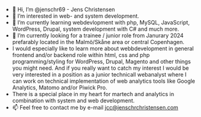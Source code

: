 - 👋 Hi, I’m @jenschr69 - Jens Christensen
- 👀 I’m interested in web- and system development.
- 🌱 I’m currently learning webdevlopment with php, MySQL, JavaScript, WordPress, Drupal, system development with C# and much more.
- 💞️ I’m currently looking for a trainee / junior role from Janurary 2024 prefarably located in the Malmö/Skåne area or central Copenhagen.
- I would especially like to learn more about webbdevelopment in general frontend and/or backend role within html, css and php programming/styling for WordPress, Drupal, Magento and other things you might need.
And if you really want to catch my interest I would be very interested in a position as a junior technicall webanalyst where I can work on technical implementation of web analytics tools like Google Analytics,
Matomo and/or Piwick Pro.
- There is a special place in my heart for martech and analytics in combination with system and web development. 
- 📫 Feel free to contact me by e-mail jcc@jenschrchristensen.com

